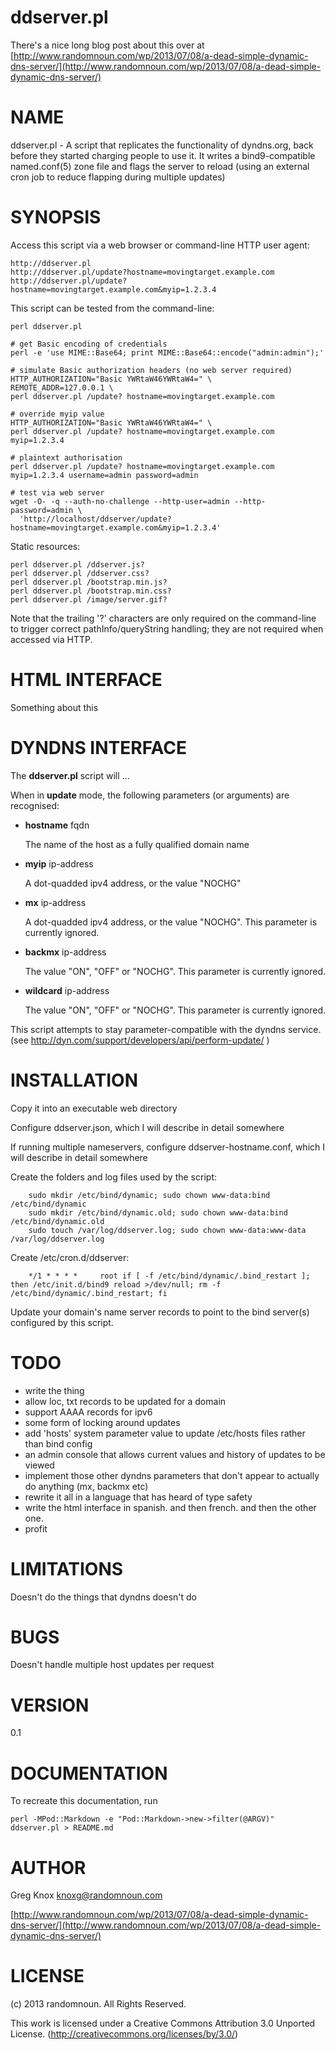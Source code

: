 # ddserver.pl

There's a nice long blog post about this over at [http://www.randomnoun.com/wp/2013/07/08/a-dead-simple-dynamic-dns-server/](http://www.randomnoun.com/wp/2013/07/08/a-dead-simple-dynamic-dns-server/)

# NAME

ddserver.pl - A script that replicates the functionality of dyndns.org, back before they
started charging people to use it. It writes a bind9-compatible named.conf(5) zone file 
and flags the server to reload (using an external cron job to reduce flapping during
multiple updates)

# SYNOPSIS

Access this script via a web browser or command-line HTTP user agent:

    http://ddserver.pl
    http://ddserver.pl/update?hostname=movingtarget.example.com
    http://ddserver.pl/update?hostname=movingtarget.example.com&myip=1.2.3.4

This script can be tested from the command-line: 

    perl ddserver.pl

    # get Basic encoding of credentials
    perl -e 'use MIME::Base64; print MIME::Base64::encode("admin:admin");'
    
    # simulate Basic authorization headers (no web server required)
    HTTP_AUTHORIZATION="Basic YWRtaW46YWRtaW4=" \
    REMOTE_ADDR=127.0.0.1 \
    perl ddserver.pl /update? hostname=movingtarget.example.com

    # override myip value
    HTTP_AUTHORIZATION="Basic YWRtaW46YWRtaW4=" \
    perl ddserver.pl /update? hostname=movingtarget.example.com myip=1.2.3.4

    # plaintext authorisation
    perl ddserver.pl /update? hostname=movingtarget.example.com myip=1.2.3.4 username=admin password=admin

    # test via web server
    wget -O- -q --auth-no-challenge --http-user=admin --http-password=admin \
      'http://localhost/ddserver/update?hostname=movingtarget.example.com&myip=1.2.3.4'

Static resources:

    perl ddserver.pl /ddserver.js?
    perl ddserver.pl /ddserver.css?
    perl ddserver.pl /bootstrap.min.js?
    perl ddserver.pl /bootstrap.min.css?
    perl ddserver.pl /image/server.gif?

Note that the trailing '?' characters are only required on the command-line
to trigger correct pathInfo/queryString handling; they are not required when
accessed via HTTP.

# HTML INTERFACE

Something about this

# DYNDNS INTERFACE

The **ddserver.pl** script will ...

When in **update** mode, the following parameters (or arguments) are recognised:

- **hostname** fqdn 

    The name of the host as a fully qualified domain name

- **myip** ip-address 

    A dot-quadded ipv4 address, or the value "NOCHG"

- **mx** ip-address 

    A dot-quadded ipv4 address, or the value "NOCHG". This parameter is currently ignored.

- **backmx** ip-address 

    The value "ON", "OFF" or "NOCHG". This parameter is currently ignored.

- **wildcard** ip-address 

    The value "ON", "OFF" or "NOCHG". This parameter is currently ignored.

This script attempts to stay parameter-compatible with the dyndns service.
(see http://dyn.com/support/developers/api/perform-update/ )

# INSTALLATION

Copy it into an executable web directory

Configure ddserver.json, which I will describe in detail somewhere

If running multiple nameservers, configure ddserver-hostname.conf, which I will describe in detail somewhere

Create the folders and log files used by the script:

        sudo mkdir /etc/bind/dynamic; sudo chown www-data:bind /etc/bind/dynamic
        sudo mkdir /etc/bind/dynamic.old; sudo chown www-data:bind /etc/bind/dynamic.old
        sudo touch /var/log/ddserver.log; sudo chown www-data:www-data /var/log/ddserver.log

Create /etc/cron.d/ddserver:

        */1 * * * *     root if [ -f /etc/bind/dynamic/.bind_restart ]; then /etc/init.d/bind9 reload >/dev/null; rm -f /etc/bind/dynamic/.bind_restart; fi

Update your domain's name server records to point to the bind server(s) configured by this script.

# TODO

- write the thing
- allow loc, txt records to be updated for a domain
- support AAAA records for ipv6
- some form of locking around updates
- add 'hosts' system parameter value to update /etc/hosts files rather than bind config
- an admin console that allows current values and history of updates to be viewed
- implement those other dyndns parameters that don't appear to actually do anything (mx, backmx etc)
- rewrite it all in a language that has heard of type safety
- write the html interface in spanish. and then french. and then the other one.  
- profit

# LIMITATIONS

Doesn't do the things that dyndns doesn't do

# BUGS

Doesn't handle multiple host updates per request

# VERSION

0.1

# DOCUMENTATION

To recreate this documentation, run

    perl -MPod::Markdown -e "Pod::Markdown->new->filter(@ARGV)" ddserver.pl > README.md

# AUTHOR

Greg Knox <knoxg@randomnoun.com>

[http://www.randomnoun.com/wp/2013/07/08/a-dead-simple-dynamic-dns-server/](http://www.randomnoun.com/wp/2013/07/08/a-dead-simple-dynamic-dns-server/)

# LICENSE

(c) 2013 randomnoun. All Rights Reserved. 

This work is licensed under a Creative Commons Attribution 3.0 Unported License. 
(http://creativecommons.org/licenses/by/3.0/)
